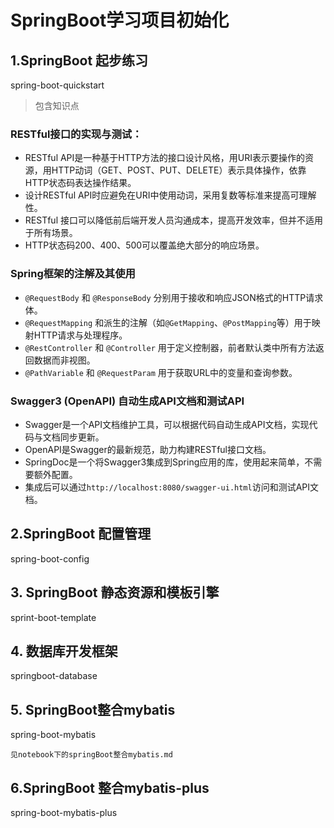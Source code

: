 # SpringBoot学习项目初始化

## 1.SpringBoot 起步练习
spring-boot-quickstart

> 包含知识点

### RESTful接口的实现与测试：

- RESTful API是一种基于HTTP方法的接口设计风格，用URI表示要操作的资源，用HTTP动词（GET、POST、PUT、DELETE）表示具体操作，依靠HTTP状态码表达操作结果。
- 设计RESTful API时应避免在URI中使用动词，采用复数等标准来提高可理解性。
- RESTful 接口可以降低前后端开发人员沟通成本，提高开发效率，但并不适用于所有场景。
- HTTP状态码200、400、500可以覆盖绝大部分的响应场景。

### Spring框架的注解及其使用

- `@RequestBody` 和 `@ResponseBody` 分别用于接收和响应JSON格式的HTTP请求体。
- `@RequestMapping` 和派生的注解（如`@GetMapping`、`@PostMapping`等）用于映射HTTP请求与处理程序。
- `@RestController` 和 `@Controller` 用于定义控制器，前者默认类中所有方法返回数据而非视图。
- `@PathVariable` 和 `@RequestParam` 用于获取URL中的变量和查询参数。

### Swagger3 (OpenAPI) 自动生成API文档和测试API

- Swagger是一个API文档维护工具，可以根据代码自动生成API文档，实现代码与文档同步更新。
- OpenAPI是Swagger的最新规范，助力构建RESTful接口文档。
- SpringDoc是一个将Swagger3集成到Spring应用的库，使用起来简单，不需要额外配置。
- 集成后可以通过`http://localhost:8080/swagger-ui.html`访问和测试API文档。

## 2.SpringBoot 配置管理
spring-boot-config



## 3. SpringBoot 静态资源和模板引擎
sprint-boot-template

## 4. 数据库开发框架
springboot-database

## 5. SpringBoot整合mybatis
spring-boot-mybatis

```
见notebook下的springBoot整合mybatis.md
```

## 6.SpringBoot 整合mybatis-plus
spring-boot-mybatis-plus


